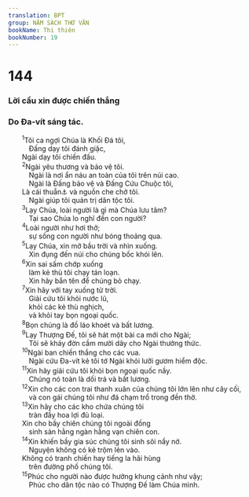 ```yaml
---
translation: BPT
group: NĂM SÁCH THƠ VĂN
bookName: Thi thiên 
bookNumber: 19
---
```


<div class="title"><h1>144</h1><h3>Lời cầu xin được chiến thắng</h3><h3>Do Đa-vít sáng tác.</h3></div>
<span class="verse thi_144_1">  <sup>1</sup>Tôi ca ngợi Chúa là Khối Đá tôi,<br/>   Đấng dạy tôi đánh giặc,<br/>  Ngài dạy tôi chiến đấu.<br/></span>
<span class="verse thi_144_2">  <sup>2</sup>Ngài yêu thương và bảo vệ tôi.<br/>   Ngài là nơi ẩn náu an toàn của tôi trên núi cao.<br/>   Ngài là Đấng bảo vệ và Đấng Cứu Chuộc tôi,<br/>  Là cái thuẫn<a data-toggle="tooltip" data-placement="bottom" title="Hay “mộc” hoặc “khiên.”">⚓</a> và nguồn che chở tôi.<br/>   Ngài giúp tôi quản trị dân tộc tôi.<br/></span>
<span class="verse thi_144_3">  <sup>3</sup>Lạy Chúa, loài người là gì mà Chúa lưu tâm?<br/>   Tại sao Chúa lo nghĩ đến con người?<br/></span>
<span class="verse thi_144_4">  <sup>4</sup>Loài người như hơi thở;<br/>   sự sống con người như bóng thoảng qua.<br/></span>
<span class="verse thi_144_5">  <sup>5</sup>Lạy Chúa, xin mở bầu trời và nhìn xuống.<br/>   Xin đụng đến núi cho chúng bốc khói lên.<br/></span>
<span class="verse thi_144_6">  <sup>6</sup>Xin sai sấm chớp xuống<br/>   làm kẻ thù tôi chạy tán loạn.<br/>   Xin hãy bắn tên để chúng bỏ chạy.<br/></span>
<span class="verse thi_144_7">  <sup>7</sup>Xin hãy với tay xuống từ trời.<br/>   Giải cứu tôi khỏi nước lũ,<br/>   khỏi các kẻ thù nghịch,<br/>   và khỏi tay bọn ngoại quốc.<br/></span>
<span class="verse thi_144_8">  <sup>8</sup>Bọn chúng là đồ láo khoét và bất lương.<br/></span>
<span class="verse thi_144_9">  <sup>9</sup>Lạy Thượng Đế, tôi sẽ hát một bài ca mới cho Ngài;<br/>   Tôi sẽ khảy đờn cầm mười dây cho Ngài thưởng thức.<br/></span>
<span class="verse thi_144_10">  <sup>10</sup>Ngài ban chiến thắng cho các vua.<br/>   Ngài cứu Đa-vít kẻ tôi tớ Ngài khỏi lưỡi gươm hiểm độc.<br/></span>
<span class="verse thi_144_11">  <sup>11</sup>Xin hãy giải cứu tôi khỏi bọn ngoại quốc nầy.<br/>   Chúng nó toàn là dối trá và bất lương.<br/></span>
<span class="verse thi_144_12">  <sup>12</sup>Xin cho các con trai thanh xuân của chúng tôi lớn lên như cây cối,<br/>   và con gái chúng tôi như đá chạm trổ trong đền thờ.<br/></span>
<span class="verse thi_144_13">  <sup>13</sup>Xin hãy cho các kho chứa chúng tôi<br/>   tràn đầy hoa lợi đủ loại.<br/>  Xin cho bầy chiên chúng tôi ngoài đồng<br/>   sinh sản hằng ngàn hằng vạn chiên con.<br/></span>
<span class="verse thi_144_14">  <sup>14</sup>Xin khiến bầy gia súc chúng tôi sinh sôi nẩy nở.<br/>   Nguyện không có kẻ trộm lẻn vào.<br/>  Không có tranh chiến hay tiếng la hãi hùng<br/>   trên đường phố chúng tôi.<br/></span>
<span class="verse thi_144_15">  <sup>15</sup>Phúc cho người nào được hưởng khung cảnh như vậy;<br/>   Phúc cho dân tộc nào có Thượng Đế làm Chúa mình.<br/></span>
